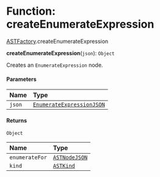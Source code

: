 # Function: createEnumerateExpression

[ASTFactory](/auto-docs/fixed-layout-editor/modules/ASTFactory.md).createEnumerateExpression

**createEnumerateExpression**(`json`): `Object`

Creates an `EnumerateExpression` node.

#### Parameters

| Name | Type |
| :------ | :------ |
| `json` | [`EnumerateExpressionJSON`](/auto-docs/fixed-layout-editor/interfaces/EnumerateExpressionJSON.md) |

#### Returns

`Object`

| Name | Type |
| :------ | :------ |
| `enumerateFor` | [`ASTNodeJSON`](/auto-docs/fixed-layout-editor/interfaces/ASTNodeJSON.md) |
| `kind` | [`ASTKind`](/auto-docs/fixed-layout-editor/enums/ASTKind.md) |
